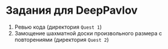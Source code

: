 # Задания для DeepPavlov
1. Ревью кода (директория `Quest 1`)
1. Замощение шахматной доски произвольного размера с повторениями (директория `Quest 2`)
